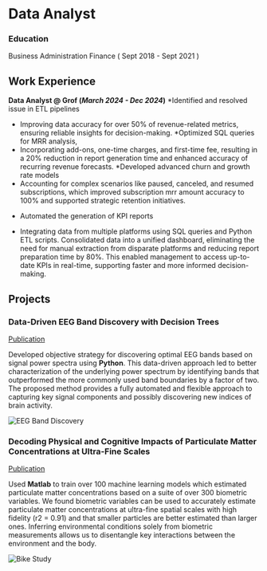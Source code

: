 # Data Analyst

### Education
Business Administration Finance ( Sept 2018 - Sept 2021 )

## Work Experience

**Data Analyst @ Grof (_March 2024 - Dec 2024_)**
*Identified and resolved issue in ETL pipelines
- Improving data accuracy for over 50% of revenue-related metrics, ensuring reliable insights for decision-making.
*Optimized SQL queries for MRR analysis,
- Incorporating add-ons, one-time charges, and first-time fee, resulting in a 20% reduction in report generation time and enhanced accuracy of recurring revenue forecasts.
*Developed advanced churn and growth rate models
- Accounting for complex scenarios like paused, canceled, and resumed subscriptions, which improved subscription mrr amount accuracy to 100% and supported strategic retention initiatives.
* Automated the generation of KPI reports
- Integrating data from multiple platforms using SQL queries and Python ETL scripts. Consolidated data into a unified dashboard, eliminating the need for manual extraction from disparate platforms and reducing report preparation time by 80%. This enabled management to access up-to-date KPIs in real-time, supporting faster and more informed decision-making.

## Projects
### Data-Driven EEG Band Discovery with Decision Trees
[Publication](https://www.mdpi.com/1424-8220/22/8/3048)

Developed objective strategy for discovering optimal EEG bands based on signal power spectra using **Python**. This data-driven approach led to better characterization of the underlying power spectrum by identifying bands that outperformed the more commonly used band boundaries by a factor of two. The proposed method provides a fully automated and flexible approach to capturing key signal components and possibly discovering new indices of brain activity.

![EEG Band Discovery](/assets/img/eeg_band_discovery.jpeg)

### Decoding Physical and Cognitive Impacts of Particulate Matter Concentrations at Ultra-Fine Scales
[Publication](https://www.mdpi.com/1424-8220/22/11/4240)

Used **Matlab** to train over 100 machine learning models which estimated particulate matter concentrations based on a suite of over 300 biometric variables. We found biometric variables can be used to accurately estimate particulate matter concentrations at ultra-fine spatial scales with high fidelity (r2 = 0.91) and that smaller particles are better estimated than larger ones. Inferring environmental conditions solely from biometric measurements allows us to disentangle key interactions between the environment and the body.

![Bike Study](/assets/img/bike_study.jpeg)

